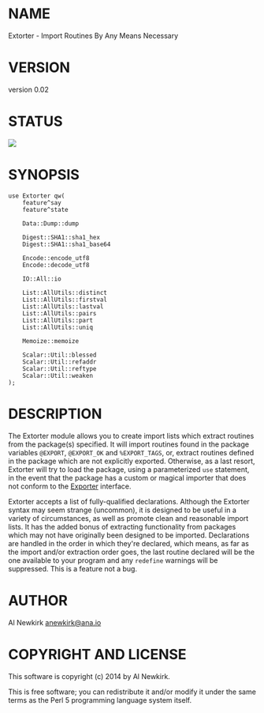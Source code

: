 # NAME

Extorter - Import Routines By Any Means Necessary

# VERSION

version 0.02

# STATUS

<a href="https://travis-ci.org/alnewkirk/Extorter"><img src="https://travis-ci.org/alnewkirk/Extorter.svg?branch=master"></a>

# SYNOPSIS

    use Extorter qw(
        feature^say
        feature^state

        Data::Dump::dump

        Digest::SHA1::sha1_hex
        Digest::SHA1::sha1_base64

        Encode::encode_utf8
        Encode::decode_utf8

        IO::All::io

        List::AllUtils::distinct
        List::AllUtils::firstval
        List::AllUtils::lastval
        List::AllUtils::pairs
        List::AllUtils::part
        List::AllUtils::uniq

        Memoize::memoize

        Scalar::Util::blessed
        Scalar::Util::refaddr
        Scalar::Util::reftype
        Scalar::Util::weaken
    );

# DESCRIPTION

The Extorter module allows you to create import lists which extract routines
from the package(s) specified. It will import routines found in the package
variables `@EXPORT`, `@EXPORT_OK` and `%EXPORT_TAGS`, or, extract routines
defined in the package which are not explicitly exported. Otherwise, as a last
resort, Extorter will try to load the package, using a parameterized `use`
statement, in the event that the package has a custom or magical importer that
does not conform to the [Exporter](http://search.cpan.org/perldoc?Exporter) interface.

Extorter accepts a list of fully-qualified declarations. Although the Extorter
syntax may seem strange (uncommon), it is designed to be useful in a variety of
circumstances, as well as promote clean and reasonable import lists. It has the
added bonus of extracting functionality from packages which may not have
originally been designed to be imported. Declarations are handled in the order
in which they're declared, which means, as far as the import and/or extraction
order goes, the last routine declared will be the one available to your program
and any `redefine` warnings will be suppressed. This is a feature not a bug.

# AUTHOR

Al Newkirk <anewkirk@ana.io>

# COPYRIGHT AND LICENSE

This software is copyright (c) 2014 by Al Newkirk.

This is free software; you can redistribute it and/or modify it under
the same terms as the Perl 5 programming language system itself.
